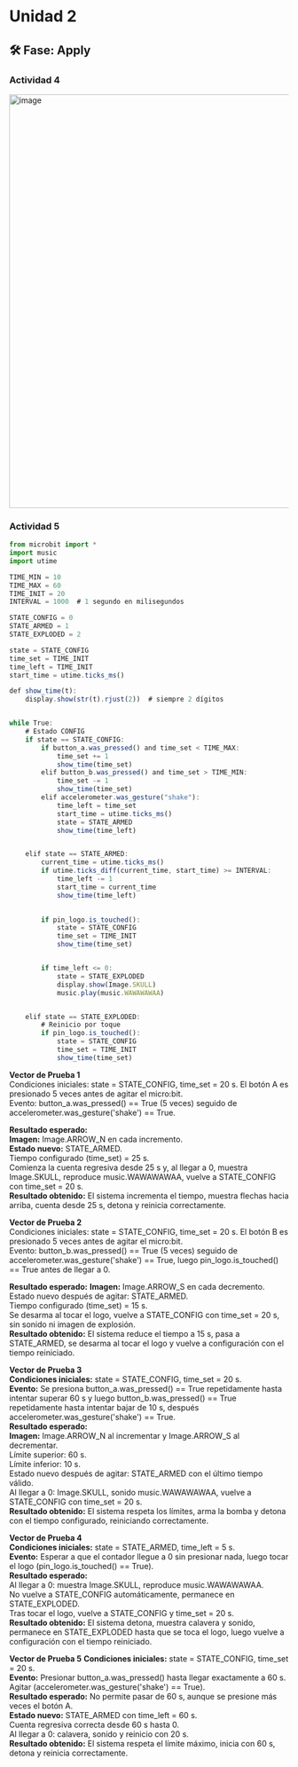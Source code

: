 # Unidad 2


## 🛠 Fase: Apply

### Actividad 4
<img width="750" height="746" alt="image" src="https://github.com/user-attachments/assets/1b6cd2aa-d1be-422b-8cec-1682df134b37" />

### Actividad 5
```js
from microbit import *
import music
import utime

TIME_MIN = 10
TIME_MAX = 60
TIME_INIT = 20
INTERVAL = 1000  # 1 segundo en milisegundos

STATE_CONFIG = 0
STATE_ARMED = 1
STATE_EXPLODED = 2

state = STATE_CONFIG
time_set = TIME_INIT
time_left = TIME_INIT
start_time = utime.ticks_ms()

def show_time(t):
    display.show(str(t).rjust(2))  # siempre 2 dígitos


while True:
    # Estado CONFIG
    if state == STATE_CONFIG:
        if button_a.was_pressed() and time_set < TIME_MAX:
            time_set += 1
            show_time(time_set)
        elif button_b.was_pressed() and time_set > TIME_MIN:
            time_set -= 1
            show_time(time_set)
        elif accelerometer.was_gesture("shake"):
            time_left = time_set
            start_time = utime.ticks_ms()
            state = STATE_ARMED
            show_time(time_left)


    elif state == STATE_ARMED:
        current_time = utime.ticks_ms()
        if utime.ticks_diff(current_time, start_time) >= INTERVAL:
            time_left -= 1
            start_time = current_time
            show_time(time_left)
        

        if pin_logo.is_touched():
            state = STATE_CONFIG
            time_set = TIME_INIT
            show_time(time_set)


        if time_left <= 0:
            state = STATE_EXPLODED
            display.show(Image.SKULL)
            music.play(music.WAWAWAWAA)


    elif state == STATE_EXPLODED:
        # Reinicio por toque
        if pin_logo.is_touched():
            state = STATE_CONFIG
            time_set = TIME_INIT
            show_time(time_set)
```
**Vector de Prueba 1**  
Condiciones iniciales: state = STATE_CONFIG, time_set = 20 s. El botón A es presionado 5 veces antes de agitar el micro:bit.  
Evento: button_a.was_pressed() == True (5 veces) seguido de accelerometer.was_gesture('shake') == True.  

**Resultado esperado:**  
**Imagen:** Image.ARROW_N en cada incremento.  
**Estado nuevo:** STATE_ARMED.  
Tiempo configurado (time_set) = 25 s.  
Comienza la cuenta regresiva desde 25 s y, al llegar a 0, muestra Image.SKULL, reproduce music.WAWAWAWAA, vuelve a STATE_CONFIG con time_set = 20 s.    
**Resultado obtenido:** El sistema incrementa el tiempo, muestra flechas hacia arriba, cuenta desde 25 s, detona y reinicia correctamente.  

**Vector de Prueba 2**  
Condiciones iniciales: state = STATE_CONFIG, time_set = 20 s. El botón B es presionado 5 veces antes de agitar el micro:bit.  
Evento: button_b.was_pressed() == True (5 veces) seguido de accelerometer.was_gesture('shake') == True, luego pin_logo.is_touched() == True antes de llegar a 0.  

**Resultado esperado:**
**Imagen:** Image.ARROW_S en cada decremento.  
Estado nuevo después de agitar: STATE_ARMED.  
Tiempo configurado (time_set) = 15 s.  
Se desarma al tocar el logo, vuelve a STATE_CONFIG con time_set = 20 s, sin sonido ni imagen de explosión.  
**Resultado obtenido:** El sistema reduce el tiempo a 15 s, pasa a STATE_ARMED, se desarma al tocar el logo y vuelve a configuración con el tiempo reiniciado.  

**Vector de Prueba 3**  
**Condiciones iniciales:** state = STATE_CONFIG, time_set = 20 s.  
**Evento:** Se presiona button_a.was_pressed() == True repetidamente hasta intentar superar 60 s y luego button_b.was_pressed() == True repetidamente hasta intentar bajar de 10 s, después accelerometer.was_gesture('shake') == True.  
**Resultado esperado:**  
**Imagen:** Image.ARROW_N al incrementar y Image.ARROW_S al decrementar.  
Límite superior: 60 s.  
Límite inferior: 10 s.  
Estado nuevo después de agitar: STATE_ARMED con el último tiempo válido.  
Al llegar a 0: Image.SKULL, sonido music.WAWAWAWAA, vuelve a STATE_CONFIG con time_set = 20 s.  
**Resultado obtenido:** El sistema respeta los límites, arma la bomba y detona con el tiempo configurado, reiniciando correctamente.  

**Vector de Prueba 4**  
**Condiciones iniciales:** state = STATE_ARMED, time_left = 5 s.  
**Evento:** Esperar a que el contador llegue a 0 sin presionar nada, luego tocar el logo (pin_logo.is_touched() == True).  
**Resultado esperado:**  
Al llegar a 0: muestra Image.SKULL, reproduce music.WAWAWAWAA.  
No vuelve a STATE_CONFIG automáticamente, permanece en STATE_EXPLODED.  
Tras tocar el logo, vuelve a STATE_CONFIG y time_set = 20 s.  
**Resultado obtenido:** El sistema detona, muestra calavera y sonido, permanece en STATE_EXPLODED hasta que se toca el logo, luego vuelve a configuración con el tiempo reiniciado.  

**Vector de Prueba 5**
**Condiciones iniciales:** state = STATE_CONFIG, time_set = 20 s.  
**Evento:** Presionar button_a.was_pressed() hasta llegar exactamente a 60 s.  
Agitar (accelerometer.was_gesture('shake') == True).  
**Resultado esperado:** No permite pasar de 60 s, aunque se presione más veces el botón A.  
**Estado nuevo:** STATE_ARMED con time_left = 60 s.  
Cuenta regresiva correcta desde 60 s hasta 0.  
Al llegar a 0: calavera, sonido y reinicio con 20 s.  
**Resultado obtenido:** El sistema respeta el límite máximo, inicia con 60 s, detona y reinicia correctamente.  
 


